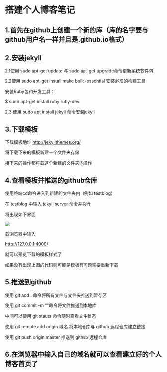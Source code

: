 # 搭建个人博客笔记



## 1.首先在github上创建一个新的库（库的名字要与github用户名一样并且是.github.io格式）

## 2.安装jekyll

2.1使用 sudo apt-get update  与 sudo apt-get upgrade命令更新系统软件包

2.2使用 sudo apt-get install make build-essential 安装必须的构建工具

安装Ruby包和开发工具：

$ sudo apt-get install ruby ruby-dev

2.3 使用 sudo apt install jekyll 命令安装jekyll 

## 3.下载模板 

下载模板地址  http://jekyllthemes.org/

将下载下来的模板新建一个文件夹存储

接下来的操作都将载这个新建的文件夹内操作

## 4.查看模板并推送的github仓库

使用终端cd命令进入到新建的文件夹内（例如 testblog）

在 testblog 中输入 jekyll server  命令并执行  

将出现如下界面 

![](/home/sunpeng/biji/FiveNotes/spbiji/111.png)

载浏览器中输入

http://127.0.0.1:4000/

就可以预览下载的模板样式了

如果没有出现上图的代码则可能是模板有问题需要重新下载



## 5.推送到github

使用 git add . 命令将所有文件与文件夹推送到暂存区

使用 git commit -m  “”命令将文件推送到本地库

中间可以使用 git stauts 命令随时查看文件状态 

使用 git remote add origin 域名  将本地仓库与 github 远程仓库建立链接

使用 git push origin master 推送到 github 远程仓库



## 6.在浏览器中输入自己的域名就可以查看建立好的个人博客首页了

